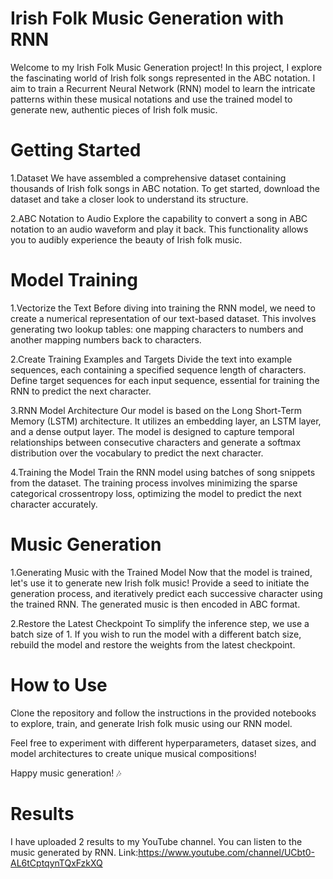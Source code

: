# Irish Folk Music Generation with RNN

Welcome to my Irish Folk Music Generation project! In this project, I explore the fascinating world of Irish folk songs represented in the ABC notation. I aim to train a Recurrent Neural Network (RNN) model to learn the intricate patterns within these musical notations and use the trained model to generate new, authentic pieces of Irish folk music.

# Getting Started

1.Dataset
We have assembled a comprehensive dataset containing thousands of Irish folk songs in ABC notation. To get started, download the dataset and take a closer look to understand its structure.

2.ABC Notation to Audio
Explore the capability to convert a song in ABC notation to an audio waveform and play it back. This functionality allows you to audibly experience the beauty of Irish folk music.

# Model Training

1.Vectorize the Text
Before diving into training the RNN model, we need to create a numerical representation of our text-based dataset. This involves generating two lookup tables: one mapping characters to numbers and another mapping numbers back to characters.

2.Create Training Examples and Targets
Divide the text into example sequences, each containing a specified sequence length of characters. Define target sequences for each input sequence, essential for training the RNN to predict the next character.

3.RNN Model Architecture
Our model is based on the Long Short-Term Memory (LSTM) architecture. It utilizes an embedding layer, an LSTM layer, and a dense output layer. The model is designed to capture temporal relationships between consecutive characters and generate a softmax distribution over the vocabulary to predict the next character.

4.Training the Model
Train the RNN model using batches of song snippets from the dataset. The training process involves minimizing the sparse categorical crossentropy loss, optimizing the model to predict the next character accurately.

# Music Generation
1.Generating Music with the Trained Model
Now that the model is trained, let's use it to generate new Irish folk music! Provide a seed to initiate the generation process, and iteratively predict each successive character using the trained RNN. The generated music is then encoded in ABC format.

2.Restore the Latest Checkpoint
To simplify the inference step, we use a batch size of 1. If you wish to run the model with a different batch size, rebuild the model and restore the weights from the latest checkpoint.

# How to Use
Clone the repository and follow the instructions in the provided notebooks to explore, train, and generate Irish folk music using our RNN model.

Feel free to experiment with different hyperparameters, dataset sizes, and model architectures to create unique musical compositions!

Happy music generation! 🎶

# Results
I have uploaded 2 results to my YouTube channel. You can listen to the music generated by RNN. 
Link:https://www.youtube.com/channel/UCbt0-AL6tCptqynTQxFzkXQ
